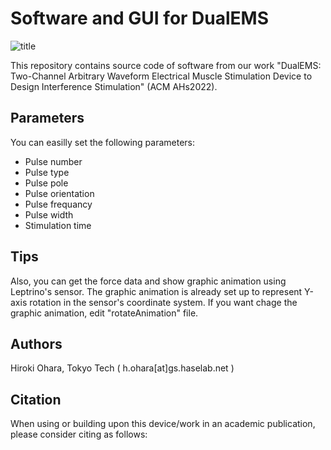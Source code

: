 # Software and GUI for DualEMS
![title](https://user-images.githubusercontent.com/38965082/157209157-13f97a81-257b-4657-9256-5e1b6cb4e87d.jpeg)

This repository contains source code of software from our work "DualEMS: Two-Channel Arbitrary Waveform Electrical Muscle Stimulation Device to Design Interference Stimulation" (ACM AHs2022).


## Parameters
You can easilly set the following parameters:
- Pulse number
- Pulse type
- Pulse pole
- Pulse orientation
- Pulse frequancy
- Pulse width
- Stimulation time


## Tips
Also, you can get the force data and show graphic animation using Leptrino's sensor.
The graphic animation is already set up to represent Y-axis rotation in the sensor's coordinate system.
If you want chage the graphic animation, edit "rotateAnimation" file.


## Authors
Hiroki Ohara, Tokyo Tech ( h.ohara[at]gs.haselab.net )


## Citation
When using or building upon this device/work in an academic publication, please consider citing as follows:
